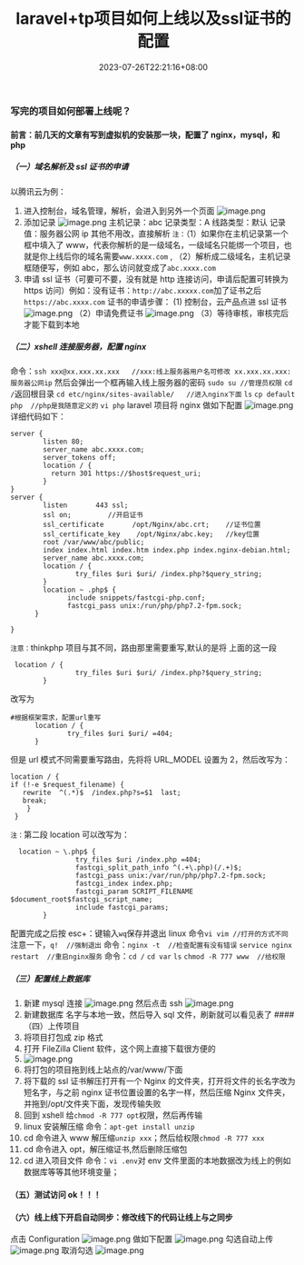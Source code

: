 ﻿---
title: "laravel+tp项目如何上线以及ssl证书的配置"
date: 2023-07-26T22:21:16+08:00
draft: false
tags: ["php", "laravel", "thinkphp", "nginx"]
series: ["编程系列"]
categories: ["后端"]
---

### 写完的项目如何部署上线呢？

#### 前言：前几天的文章有写到虚拟机的安装那一块，配置了 nginx，mysql，和 php

##### （一）域名解析及 ssl 证书的申请

以腾讯云为例：

1.  进入控制台，域名管理，解析，会进入到另外一个页面
    ![image.png](https://imgconvert.csdnimg.cn/aHR0cHM6Ly91cGxvYWQtaW1hZ2VzLmppYW5zaHUuaW8vdXBsb2FkX2ltYWdlcy8xODgyMDk3NS04MjFhN2U3NDFjMDk2N2FhLnBuZw)
2.  添加记录
    ![image.png](https://imgconvert.csdnimg.cn/aHR0cHM6Ly91cGxvYWQtaW1hZ2VzLmppYW5zaHUuaW8vdXBsb2FkX2ltYWdlcy8xODgyMDk3NS01ODZlM2FjYjFjNTYzMzY5LnBuZw)
    主机记录：abc
    记录类型：A
    线路类型：默认
    记录值：服务器公网 ip
    其他不用改，直接解析
    `注：`（1）如果你在主机记录第一个框中填入了 www，代表你解析的是一级域名，一级域名只能绑一个项目，也就是你上线后你的域名需要`www.xxxx.com` ,
    （2）解析成二级域名，主机记录框随便写，例如 abc，那么访问就变成了`abc.xxxx.com`
3.  申请 ssl 证书（可要可不要，没有就是 http 连接访问，申请后配置可转换为 https 访问）例如：没有证书：`http://abc.xxxxx.com`加了证书之后`https://abc.xxxx.com`
    证书的申请步骤：
    (1) 控制台，云产品点进 ssl 证书
    ![image.png](https://imgconvert.csdnimg.cn/aHR0cHM6Ly91cGxvYWQtaW1hZ2VzLmppYW5zaHUuaW8vdXBsb2FkX2ltYWdlcy8xODgyMDk3NS1hODQ3ZjJhMGFiNzNmYTVmLnBuZw)
    （2）申请免费证书
    ![image.png](https://imgconvert.csdnimg.cn/aHR0cHM6Ly91cGxvYWQtaW1hZ2VzLmppYW5zaHUuaW8vdXBsb2FkX2ltYWdlcy8xODgyMDk3NS0yMDc5OTVmZjI1ZmJlZWFlLnBuZw)
    （3）等待审核，审核完后才能下载到本地

##### （二）xshell 连接服务器，配置 nginx

命令：`ssh xxx@xx.xxx.xx.xxx   //xxx:线上服务器用户名可修改 xx.xxx.xx.xxx:服务器公网ip` 然后会弹出一个框再输入线上服务器的密码
`sudo su //管理员权限`
`cd /`返回根目录
`cd etc/nginx/sites-available/   //进入nginx下面`
`ls`
`cp default php  //php是我随意定义的`
`vi php`
laravel 项目将 nginx 做如下配置
![image.png](https://imgconvert.csdnimg.cn/aHR0cHM6Ly91cGxvYWQtaW1hZ2VzLmppYW5zaHUuaW8vdXBsb2FkX2ltYWdlcy8xODgyMDk3NS0wNzk0YTNhNDMxOWRlMjg0LnBuZw)
详细代码如下：

```
server {
        listen 80;
        server_name abc.xxxx.com;
        server_tokens off;
        location / {
          return 301 https://$host$request_uri;
        }
}
server {
        listen       443 ssl;
        ssl on;         //开启证书
        ssl_certificate       /opt/Nginx/abc.crt;    //证书位置
        ssl_certificate_key    /opt/Nginx/abc.key;   //key位置
        root /var/www/abc/public;
        index index.html index.htm index.php index.nginx-debian.html;
        server_name abc.xxxx.com;
        location / {
                try_files $uri $uri/ /index.php?$query_string;
        }
        location ~ .php$ {
              include snippets/fastcgi-php.conf;
              fastcgi_pass unix:/run/php/php7.2-fpm.sock;
      }

}
```

`注意：`thinkphp 项目与其不同，路由那里需要重写,默认的是将
上面的这一段

```
 location / {
                try_files $uri $uri/ /index.php?$query_string;
        }
```

改写为

```
#根据框架需求，配置url重写
      location / {
              try_files $uri $uri/ =404;
      }
```

但是 url 模式不同需要重写路由，先将将 URL_MODEL 设置为 2，然后改写为：

```
location / {
if (!-e $request_filename) {
   rewrite  ^(.*)$  /index.php?s=$1  last;
   break;
    }
 }
```

`注：`第二段 location 可以改写为：

```
  location ~ \.php$ {
                try_files $uri /index.php =404;
                fastcgi_split_path_info ^(.+\.php)(/.+)$;
                fastcgi_pass unix:/var/run/php/php7.2-fpm.sock;
                fastcgi_index index.php;
                fastcgi_param SCRIPT_FILENAME $document_root$fastcgi_script_name;
                include fastcgi_params;
        }
```

配置完成之后按 esc+：键输入`wq`保存并退出 linux 命令`vi vim //打开的方式不同` 注意一下，`q!  //强制退出`
命令：`nginx -t  //检查配置有没有错误`
`service nginx restart  //重启nginx服务`
命令：`cd /`
`cd var`
`ls`
`chmod -R 777 www  //给权限`

##### （三）配置线上数据库

1.  新建 mysql 连接
    ![image.png](https://imgconvert.csdnimg.cn/aHR0cHM6Ly91cGxvYWQtaW1hZ2VzLmppYW5zaHUuaW8vdXBsb2FkX2ltYWdlcy8xODgyMDk3NS1jODQ0YmIwODA0Y2M4Y2ZlLnBuZw)
    然后点击 ssh
    ![image.png](https://imgconvert.csdnimg.cn/aHR0cHM6Ly91cGxvYWQtaW1hZ2VzLmppYW5zaHUuaW8vdXBsb2FkX2ltYWdlcy8xODgyMDk3NS1hNDQwNmVmN2U1MzNkODAzLnBuZw)
2.  新建数据库 名字与本地一致，然后导入 sql 文件，刷新就可以看见表了 ####（四）上传项目
3.  将项目打包成 zip 格式
4.  打开 FileZilla Client 软件，这个网上直接下载很方便的
5.  ![image.png](https://imgconvert.csdnimg.cn/aHR0cHM6Ly91cGxvYWQtaW1hZ2VzLmppYW5zaHUuaW8vdXBsb2FkX2ltYWdlcy8xODgyMDk3NS1hYmJkOGE3YTFmYzliNzg1LnBuZw)
6.  将打包的项目拖到线上站点的/var/www/下面
7.  将下载的 ssl 证书解压打开有一个 Nginx 的文件夹，打开将文件的长名字改为短名字，与之前 nginx 证书位置设置的名字一样，然后压缩 Nginx 文件夹，并拖到/opt/文件夹下面，发现传输失败
8.  回到 xshell 给`chmod -R 777 opt`权限，然后再传输
9.  linux 安装解压缩 命令：`apt-get install unzip`
10. cd 命令进入 www 解压缩`unzip xxx`；然后给权限`chmod -R 777 xxx`
11. cd 命令进入 opt，解压缩证书,然后删除压缩包
12. cd 进入项目文件 命令：`vi .env`对 env 文件里面的本地数据改为线上的例如数据库等等其他环境变量；

#### （五）测试访问 ok！！！

#### （六）线上线下开启自动同步：修改线下的代码让线上与之同步

点击 Configuration
![image.png](https://imgconvert.csdnimg.cn/aHR0cHM6Ly91cGxvYWQtaW1hZ2VzLmppYW5zaHUuaW8vdXBsb2FkX2ltYWdlcy8xODgyMDk3NS01YmU4M2UxODI4ZWU0NDFmLnBuZw)
做如下配置
![image.png](https://imgconvert.csdnimg.cn/aHR0cHM6Ly91cGxvYWQtaW1hZ2VzLmppYW5zaHUuaW8vdXBsb2FkX2ltYWdlcy8xODgyMDk3NS1hYmZjOGRiYzY3MTMyNTdkLnBuZw)
勾选自动上传
![image.png](https://imgconvert.csdnimg.cn/aHR0cHM6Ly91cGxvYWQtaW1hZ2VzLmppYW5zaHUuaW8vdXBsb2FkX2ltYWdlcy8xODgyMDk3NS0wMjg5ZDkwZjkyYjRjMDdjLnBuZw)
取消勾选
![image.png](https://imgconvert.csdnimg.cn/aHR0cHM6Ly91cGxvYWQtaW1hZ2VzLmppYW5zaHUuaW8vdXBsb2FkX2ltYWdlcy8xODgyMDk3NS01OTRmYWUxZWEwZWU3ZDhhLnBuZw)
